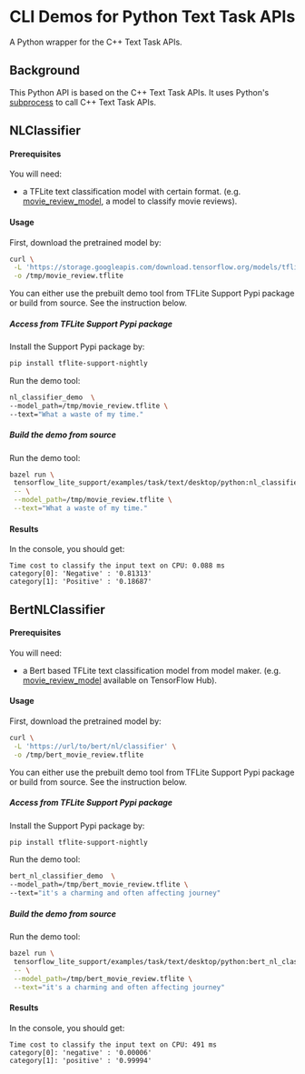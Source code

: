 # CLI Demos for Python Text Task APIs

A Python wrapper for the C++ Text Task APIs.

## Background

This Python API is based on the C++ Text Task APIs. It uses Python's
[subprocess](https://docs.python.org/3/library/subprocess.html) to call C++ Text
Task APIs.

## NLClassifier

#### Prerequisites

You will need:

*   a TFLite text classification model with certain format. (e.g.
    [movie_review_model][1], a model to classify movie reviews).

#### Usage

First, download the pretrained model by:

```bash
curl \
 -L 'https://storage.googleapis.com/download.tensorflow.org/models/tflite/text_classification/text_classification_v2.tflite' \
 -o /tmp/movie_review.tflite
```

You can either use the prebuilt demo tool from TFLite Support Pypi package or
build from source. See the instruction below.

##### Access from TFLite Support Pypi package

Install the Support Pypi package by:

```bash
pip install tflite-support-nightly
```

Run the demo tool:

```bash
nl_classifier_demo  \
--model_path=/tmp/movie_review.tflite \
--text="What a waste of my time."
```

##### Build the demo from source

Run the demo tool:

```bash
bazel run \
 tensorflow_lite_support/examples/task/text/desktop/python:nl_classifier_demo \
 -- \
 --model_path=/tmp/movie_review.tflite \
 --text="What a waste of my time."
```

#### Results

In the console, you should get:

```
Time cost to classify the input text on CPU: 0.088 ms
category[0]: 'Negative' : '0.81313'
category[1]: 'Positive' : '0.18687'
```

## BertNLClassifier

#### Prerequisites

You will need:

*   a Bert based TFLite text classification model from model maker. (e.g.
    [movie_review_model][3] available on TensorFlow Hub).

#### Usage

First, download the pretrained model by:

```bash
curl \
 -L 'https://url/to/bert/nl/classifier' \
 -o /tmp/bert_movie_review.tflite
```

You can either use the prebuilt demo tool from TFLite Support Pypi package or
build from source. See the instruction below.

##### Access from TFLite Support Pypi package

Install the Support Pypi package by:

```bash
pip install tflite-support-nightly
```

Run the demo tool:

```bash
bert_nl_classifier_demo  \
--model_path=/tmp/bert_movie_review.tflite \
--text="it's a charming and often affecting journey"
```

##### Build the demo from source

Run the demo tool:

```bash
bazel run \
 tensorflow_lite_support/examples/task/text/desktop/python:bert_nl_classifier_demo \
 -- \
 --model_path=/tmp/bert_movie_review.tflite \
 --text="it's a charming and often affecting journey"
```

#### Results

In the console, you should get:

```
Time cost to classify the input text on CPU: 491 ms
category[0]: 'negative' : '0.00006'
category[1]: 'positive' : '0.99994'
```

[1]: https://www.tensorflow.org/lite/models/text_classification/overview
[2]: https://github.com/tensorflow/tflite-support/blob/fe8b69002f5416900285dc69e2baa078c91bd994/tensorflow_lite_support/cc/task/text/nlclassifier/nl_classifier.h#L55
[3]: http://bert/nl/classifier/model
